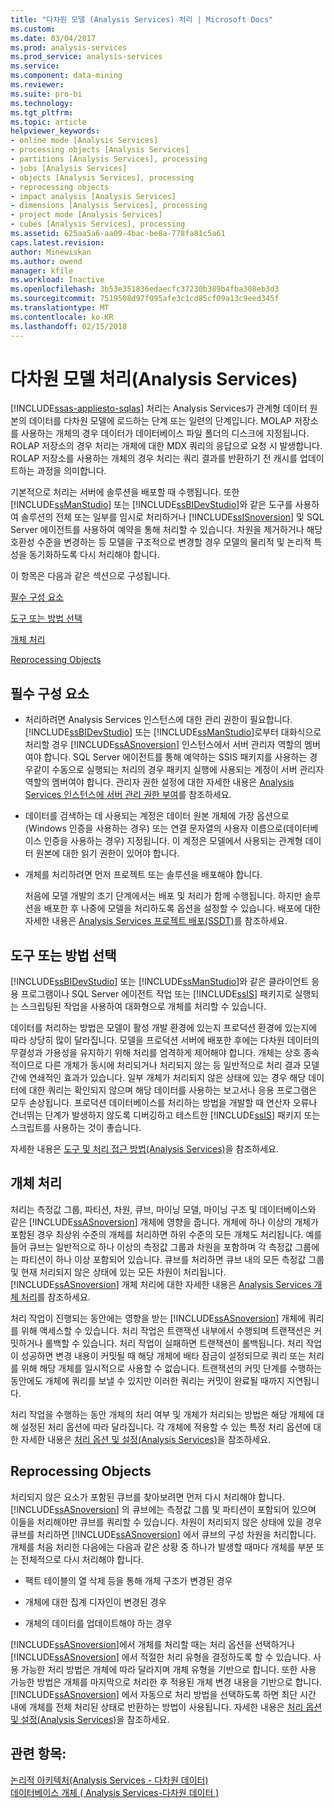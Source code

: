 ```yaml
---
title: "다차원 모델 (Analysis Services) 처리 | Microsoft Docs"
ms.custom: 
ms.date: 03/04/2017
ms.prod: analysis-services
ms.prod_service: analysis-services
ms.service: 
ms.component: data-mining
ms.reviewer: 
ms.suite: pro-bi
ms.technology: 
ms.tgt_pltfrm: 
ms.topic: article
helpviewer_keywords:
- online mode [Analysis Services]
- processing objects [Analysis Services]
- partitions [Analysis Services], processing
- jobs [Analysis Services]
- objects [Analysis Services], processing
- reprocessing objects
- impact analysis [Analysis Services]
- dimensions [Analysis Services], processing
- project mode [Analysis Services]
- cubes [Analysis Services], processing
ms.assetid: 625aa5a6-aa09-4bac-be8a-778fa81c5a61
caps.latest.revision: 
author: Minewiskan
ms.author: owend
manager: kfile
ms.workload: Inactive
ms.openlocfilehash: 3b53e351836edaecfc37230b389b4fba308eb3d3
ms.sourcegitcommit: 7519508d97f095afe3c1cd85cf09a13c9eed345f
ms.translationtype: MT
ms.contentlocale: ko-KR
ms.lasthandoff: 02/15/2018
---
```

# <a name="processing-a-multidimensional-model-analysis-services"></a>다차원 모델 처리(Analysis Services)
[!INCLUDE[ssas-appliesto-sqlas](../../includes/ssas-appliesto-sqlas.md)]
처리는 Analysis Services가 관계형 데이터 원본의 데이터를 다차원 모델에 로드하는 단계 또는 일련의 단계입니다. MOLAP 저장소를 사용하는 개체의 경우 데이터가 데이터베이스 파일 폴더의 디스크에 지정됩니다. ROLAP 저장소의 경우 처리는 개체에 대한 MDX 쿼리의 응답으로 요청 시 발생합니다. ROLAP 저장소를 사용하는 개체의 경우 처리는 쿼리 결과를 반환하기 전 캐시를 업데이트하는 과정을 의미합니다.  
  
 기본적으로 처리는 서버에 솔루션을 배포할 때 수행됩니다. 또한 [!INCLUDE[ssManStudio](../../includes/ssmanstudio-md.md)] 또는 [!INCLUDE[ssBIDevStudio](../../includes/ssbidevstudio-md.md)]와 같은 도구를 사용하여 솔루션의 전체 또는 일부를 임시로 처리하거나 [!INCLUDE[ssISnoversion](../../includes/ssisnoversion-md.md)] 및 SQL Server 에이전트를 사용하여 예약을 통해 처리할 수 있습니다. 차원을 제거하거나 해당 호환성 수준을 변경하는 등 모델을 구조적으로 변경할 경우 모델의 물리적 및 논리적 특성을 동기화하도록 다시 처리해야 합니다.  
  
 이 항목은 다음과 같은 섹션으로 구성됩니다.  
  
 [필수 구성 요소](#bkmk_prereq)  
  
 [도구 또는 방법 선택](#bkmk_tool)  
  
 [개체 처리](#bkmk_proc)  
  
 [Reprocessing Objects](#bkmk_reproc)  
  
##  <a name="bkmk_prereq"></a> 필수 구성 요소  
  
-   처리하려면 Analysis Services 인스턴스에 대한 관리 권한이 필요합니다. [!INCLUDE[ssBIDevStudio](../../includes/ssbidevstudio-md.md)] 또는 [!INCLUDE[ssManStudio](../../includes/ssmanstudio-md.md)]로부터 대화식으로 처리할 경우 [!INCLUDE[ssASnoversion](../../includes/ssasnoversion-md.md)] 인스턴스에서 서버 관리자 역할의 멤버여야 합니다. SQL Server 에이전트를 통해 예약하는 SSIS 패키지를 사용하는 경우같이 수동으로 실행되는 처리의 경우 패키지 실행에 사용되는 계정이 서버 관리자 역할의 멤버여야 합니다. 관리자 권한 설정에 대한 자세한 내용은 [Analysis Services 인스턴스에 서버 관리 권한 부여](../../analysis-services/instances/grant-server-admin-rights-to-an-analysis-services-instance.md)를 참조하세요.  
  
-   데이터를 검색하는 데 사용되는 계정은 데이터 원본 개체에 가장 옵션으로(Windows 인증을 사용하는 경우) 또는 연결 문자열의 사용자 이름으로(데이터베이스 인증을 사용하는 경우) 지정됩니다. 이 계정은 모델에서 사용되는 관계형 데이터 원본에 대한 읽기 권한이 있어야 합니다.  
  
-   개체를 처리하려면 먼저 프로젝트 또는 솔루션을 배포해야 합니다.  
  
     처음에 모델 개발의 초기 단계에서는 배포 및 처리가 함께 수행됩니다. 하지만 솔루션을 배포한 후 나중에 모델을 처리하도록 옵션을 설정할 수 있습니다. 배포에 대한 자세한 내용은 [Analysis Services 프로젝트 배포&#40;SSDT&#41;](../../analysis-services/multidimensional-models/deploy-analysis-services-projects-ssdt.md)를 참조하세요.  
  
##  <a name="bkmk_tool"></a> 도구 또는 방법 선택  
 [!INCLUDE[ssBIDevStudio](../../includes/ssbidevstudio-md.md)] 또는 [!INCLUDE[ssManStudio](../../includes/ssmanstudio-md.md)]와 같은 클라이언트 응용 프로그램이나 SQL Server 에이전트 작업 또는 [!INCLUDE[ssIS](../../includes/ssis-md.md)] 패키지로 실행되는 스크립팅된 작업을 사용하여 대화형으로 개체를 처리할 수 있습니다.  
  
 데이터를 처리하는 방법은 모델이 활성 개발 환경에 있는지 프로덕션 환경에 있는지에 따라 상당히 많이 달라집니다. 모델을 프로덕션 서버에 배포한 후에는 다차원 데이터의 무결성과 가용성을 유지하기 위해 처리를 엄격하게 제어해야 합니다. 개체는 상호 종속적이므로 다른 개체가 동시에 처리되거나 처리되지 않는 등 일반적으로 처리 결과 모델 간에 연쇄적인 효과가 있습니다. 일부 개체가 처리되지 않은 상태에 있는 경우 해당 데이터에 대한 쿼리는 확인되지 않으며 해당 데이터를 사용하는 보고서나 응용 프로그램은 모두 손상됩니다. 프로덕션 데이터베이스를 처리하는 방법을 개발할 때 연산자 오류나 건너뛰는 단계가 발생하지 않도록 디버깅하고 테스트한 [!INCLUDE[ssIS](../../includes/ssis-md.md)] 패키지 또는 스크립트를 사용하는 것이 좋습니다.  
  
 자세한 내용은 [도구 및 처리 접근 방법&#40;Analysis Services&#41;](../../analysis-services/multidimensional-models/tools-and-approaches-for-processing-analysis-services.md)을 참조하세요.  
  
##  <a name="bkmk_proc"></a> 개체 처리  
 처리는 측정값 그룹, 파티션, 차원, 큐브, 마이닝 모델, 마이닝 구조 및 데이터베이스와 같은 [!INCLUDE[ssASnoversion](../../includes/ssasnoversion-md.md)] 개체에 영향을 줍니다. 개체에 하나 이상의 개체가 포함된 경우 최상위 수준의 개체를 처리하면 하위 수준의 모든 개체도 처리됩니다. 예를 들어 큐브는 일반적으로 하나 이상의 측정값 그룹과 차원을 포함하며 각 측정값 그룹에는 파티션이 하나 이상 포함되어 있습니다. 큐브를 처리하면 큐브 내의 모든 측정값 그룹 및 현재 처리되지 않은 상태에 있는 모든 차원이 처리됩니다. [!INCLUDE[ssASnoversion](../../includes/ssasnoversion-md.md)] 개체 처리에 대한 자세한 내용은 [Analysis Services 개체 처리](../../analysis-services/multidimensional-models/processing-analysis-services-objects.md)를 참조하세요.  
  
 처리 작업이 진행되는 동안에는 영향을 받는 [!INCLUDE[ssASnoversion](../../includes/ssasnoversion-md.md)] 개체에 쿼리를 위해 액세스할 수 있습니다. 처리 작업은 트랜잭션 내부에서 수행되며 트랜잭션은 커밋하거나 롤백할 수 있습니다. 처리 작업이 실패하면 트랜잭션이 롤백됩니다. 처리 작업이 성공하면 변경 내용이 커밋될 때 해당 개체에 배타 잠금이 설정되므로 쿼리 또는 처리를 위해 해당 개체를 일시적으로 사용할 수 없습니다. 트랜잭션의 커밋 단계를 수행하는 동안에도 개체에 쿼리를 보낼 수 있지만 이러한 쿼리는 커밋이 완료될 때까지 지연됩니다.  
  
 처리 작업을 수행하는 동안 개체의 처리 여부 및 개체가 처리되는 방법은 해당 개체에 대해 설정된 처리 옵션에 따라 달라집니다. 각 개체에 적용할 수 있는 특정 처리 옵션에 대한 자세한 내용은 [처리 옵션 및 설정&#40;Analysis Services&#41;](../../analysis-services/multidimensional-models/processing-options-and-settings-analysis-services.md)을 참조하세요.  
  
##  <a name="bkmk_reproc"></a> Reprocessing Objects  
 처리되지 않은 요소가 포함된 큐브를 찾아보려면 먼저 다시 처리해야 합니다. [!INCLUDE[ssASnoversion](../../includes/ssasnoversion-md.md)] 의 큐브에는 측정값 그룹 및 파티션이 포함되어 있으며 이들을 처리해야만 큐브를 쿼리할 수 있습니다. 차원이 처리되지 않은 상태에 있을 경우 큐브를 처리하면 [!INCLUDE[ssASnoversion](../../includes/ssasnoversion-md.md)] 에서 큐브의 구성 차원을 처리합니다. 개체를 처음 처리한 다음에는 다음과 같은 상황 중 하나가 발생할 때마다 개체를 부분 또는 전체적으로 다시 처리해야 합니다.  
  
-   팩트 테이블의 열 삭제 등을 통해 개체 구조가 변경된 경우  
  
-   개체에 대한 집계 디자인이 변경된 경우  
  
-   개체의 데이터를 업데이트해야 하는 경우  
  
 [!INCLUDE[ssASnoversion](../../includes/ssasnoversion-md.md)]에서 개체를 처리할 때는 처리 옵션을 선택하거나 [!INCLUDE[ssASnoversion](../../includes/ssasnoversion-md.md)] 에서 적절한 처리 유형을 결정하도록 할 수 있습니다. 사용 가능한 처리 방법은 개체에 따라 달라지며 개체 유형을 기반으로 합니다. 또한 사용 가능한 방법은 개체를 마지막으로 처리한 후 적용된 개체 변경 내용을 기반으로 합니다. [!INCLUDE[ssASnoversion](../../includes/ssasnoversion-md.md)] 에서 자동으로 처리 방법을 선택하도록 하면 최단 시간 내에 개체를 전체 처리된 상태로 반환하는 방법이 사용됩니다. 자세한 내용은 [처리 옵션 및 설정&#40;Analysis Services&#41;](../../analysis-services/multidimensional-models/processing-options-and-settings-analysis-services.md)을 참조하세요.  
  
## <a name="see-also"></a>관련 항목:  
 [논리적 아키텍처&#40;Analysis Services - 다차원 데이터&#41;](../../analysis-services/multidimensional-models/olap-logical/understanding-microsoft-olap-logical-architecture.md)   
 [데이터베이스 개체 &#40; Analysis Services-다차원 데이터 &#41;](../../analysis-services/multidimensional-models/olap-logical/database-objects-analysis-services-multidimensional-data.md)  
  
  

